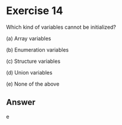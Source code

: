 # Exercise 14

Which kind of variables cannot be initialized?

(a) Array variables

(b) Enumeration variables

(c) Structure variables

(d) Union variables

(e) None of the above

## Answer

e

